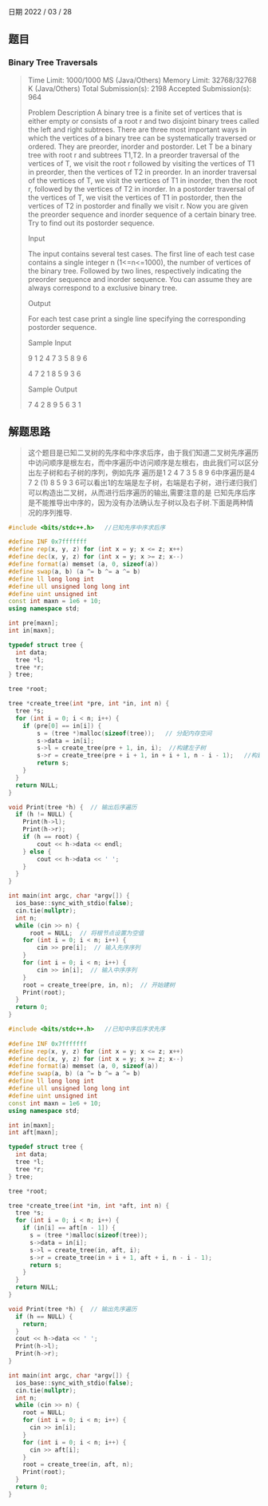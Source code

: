 日期 2022 / 03 / 28

## 题目

### Binary Tree Traversals

>Time Limit: 1000/1000 MS (Java/Others)    Memory Limit: 32768/32768 K (Java/Others)
>Total Submission(s): 2198    Accepted Submission(s): 964
>
>Problem Description
>A binary tree is a finite set of vertices that is either empty or consists of a root r and two disjoint binary trees called the left and right subtrees. There are three most important ways in which the vertices of a binary tree can be systematically traversed or ordered. They are preorder, inorder and postorder. Let T be a binary tree with root r and subtrees T1,T2. 
>In a preorder traversal of the vertices of T, we visit the root r followed by visiting the vertices of T1 in preorder, then the vertices of T2 in preorder. 
>In an inorder traversal of the vertices of T, we visit the vertices of T1 in inorder, then the root r, followed by the vertices of T2 in inorder. 
>In a postorder traversal of the vertices of T, we visit the vertices of T1 in postorder, then the vertices of T2 in postorder and finally we visit r. 
>Now you are given the preorder sequence and inorder sequence of a certain binary tree. Try to find out its postorder sequence. 
>
>Input
>
>The input contains several test cases. The first line of each test case contains a single integer n (1<=n<=1000), the number of vertices of the binary tree. Followed by two lines, respectively indicating the preorder sequence and inorder sequence. You can assume they are always correspond to a exclusive binary tree. 
>
>Output
>
>For each test case print a single line specifying the corresponding postorder sequence. 
>
>Sample Input
>
>   9
>1 2 4 7 3 5 8 9 6
>
>4 7 2 1 8 5 9 3 6
>
>Sample Output
>
>7 4 2 8 9 5 6 3 1


## 解题思路
>这个题目是已知二叉树的先序和中序求后序，由于我们知道二叉树先序遍历中访问顺序是根左右，而中序遍历中访问顺序是左根右，由此我们可以区分出左子树和右子树的序列，例如先序
>遍历是1 2 4 7 3 5 8 9 6中序遍历是4 7 2 (1) 8 5 9 3 6可以看出1的左端是左子树，右端是右子树，进行递归我们可以构造出二叉树，从而进行后序遍历的输出,需要注意的是
>已知先序后序是不能推导出中序的，因为没有办法确认左子树以及右子树.下面是两种情况的序列推导.

```cpp
#include <bits/stdc++.h>   //已知先序中序求后序

#define INF 0x7fffffff
#define rep(x, y, z) for (int x = y; x <= z; x++)
#define dec(x, y, z) for (int x = y; x >= z; x--)
#define format(a) memset (a, 0, sizeof(a))
#define swap(a, b) (a ^= b ^= a ^= b)
#define ll long long int
#define ull unsigned long long int 
#define uint unsigned int
const int maxn = 1e6 + 10;
using namespace std;

int pre[maxn];
int in[maxn];

typedef struct tree {
  int data;
  tree *l;
  tree *r;
} tree;

tree *root;

tree *create_tree(int *pre, int *in, int n) {
  tree *s;
  for (int i = 0; i < n; i++) {
    if (pre[0] == in[i]) {
	    s = (tree *)malloc(sizeof(tree));   // 分配内存空间
	    s->data = in[i]; 
	    s->l = create_tree(pre + 1, in, i);  //构建左子树
	    s->r = create_tree(pre + i + 1, in + i + 1, n - i - 1);   //构建右子树
	    return s;
    }	
  }
  return NULL;
}

void Print(tree *h) {  // 输出后序遍历
  if (h != NULL) {
    Print(h->l);
    Print(h->r);
    if (h == root) {
	    cout << h->data << endl;
    } else {
	    cout << h->data << ' ';
    }
  }
}

int main(int argc, char *argv[]) {
  ios_base::sync_with_stdio(false);
  cin.tie(nullptr);
  int n;
  while (cin >> n) {
	  root = NULL;  // 将根节点设置为空值
    for (int i = 0; i < n; i++) {
	    cin >> pre[i];  // 输入先序序列
    }	
    for (int i = 0; i < n; i++) {
	    cin >> in[i];  // 输入中序序列
    }
    root = create_tree(pre, in, n);  // 开始建树
    Print(root);
  } 
  return 0;
}
```


```cpp
#include <bits/stdc++.h>   //已知中序后序求先序
 
#define INF 0x7fffffff
#define rep(x, y, z) for (int x = y; x <= z; x++)
#define dec(x, y, z) for (int x = y; x >= z; x--)
#define format(a) memset (a, 0, sizeof(a))
#define swap(a, b) (a ^= b ^= a ^= b)
#define ll long long int
#define ull unsigned long long int 
#define uint unsigned int
const int maxn = 1e6 + 10;
using namespace std;

int in[maxn];
int aft[maxn];

typedef struct tree {
  int data;
  tree *l;
  tree *r;
} tree;

tree *root;

tree *create_tree(int *in, int *aft, int n) {
  tree *s;
  for (int i = 0; i < n; i++) {
    if (in[i] == aft[n - 1]) {
	  s = (tree *)malloc(sizeof(tree));
	  s->data = in[i];
	  s->l = create_tree(in, aft, i);
	  s->r = create_tree(in + i + 1, aft + i, n - i - 1);
	  return s;
    }	
  }
  return NULL;
}

void Print(tree *h) {  // 输出先序遍历
  if (h == NULL) {
    return;	
  }	
  cout << h->data << ' ';
  Print(h->l);
  Print(h->r);
}

int main(int argc, char *argv[]) {
  ios_base::sync_with_stdio(false);
  cin.tie(nullptr);
  int n;
  while (cin >> n) {
    root = NULL;
    for (int i = 0; i < n; i++) {
	  cin >> in[i];
    }
    for (int i = 0; i < n; i++) {
	  cin >> aft[i];
    }
    root = create_tree(in, aft, n);
    Print(root);
  }	 
  return 0;
}
```




